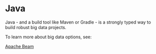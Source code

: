 # Java

Java - and a build tool like Maven or Gradle - is a strongly typed way to build robust big data projects. 

To learn more about big data options, see:

[Apache Beam](beam.md)